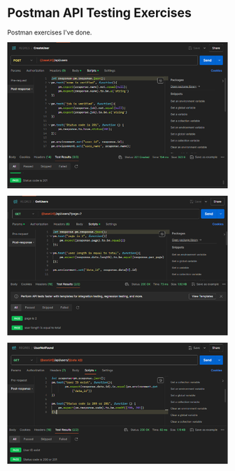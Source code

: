 # Postman API Testing Exercises
Postman exercises I've done.

![alt-text](https://github.com/beyza-zararsiz/postman_api_tests/blob/main/createuser.PNG)

![alt-text](https://github.com/beyza-zararsiz/postman_api_tests/blob/main/getuser.PNG)

![alt-text](https://github.com/beyza-zararsiz/postman_api_tests/blob/main/usernotfound.PNG)
